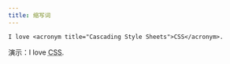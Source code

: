 ```yaml
---
title: 缩写词
---
```


```
I love <acronym title="Cascading Style Sheets">CSS</acronym>.
```


演示：I love <acronym title="Cascading Style Sheets">CSS</acronym>.